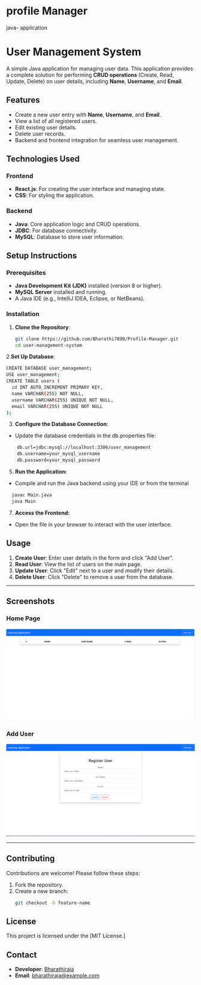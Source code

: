 
# profile Manager
java- application

# User Management System  

A simple Java application for managing user data. This application provides a complete solution for performing **CRUD operations** (Create, Read, Update, Delete) on user details, including **Name**, **Username**, and **Email**.  

## Features  

- Create a new user entry with **Name**, **Username**, and **Email**.  
- View a list of all registered users.  
- Edit existing user details.  
- Delete user records.  
- Backend and frontend integration for seamless user management.  

## Technologies Used  

### Frontend  
- **React.js**: For creating the user interface and managing state.  
- **CSS**: For styling the application.  

### Backend  
- **Java**: Core application logic and CRUD operations.  
- **JDBC**: For database connectivity.  
- **MySQL**: Database to store user information.  

## Setup Instructions  

### Prerequisites  
- **Java Development Kit (JDK)** installed (version 8 or higher).  
- **MySQL Server** installed and running.  
- A Java IDE (e.g., IntelliJ IDEA, Eclipse, or NetBeans).  

### Installation  
1. **Clone the Repository**:  
   ```bash  
   git clone https://github.com/Bharathi7890/Profile-Manager.git  
   cd user-management-system  
2.**Set Up Database**:
  ```bash
  CREATE DATABASE user_management;  
USE user_management;  
CREATE TABLE users (  
    id INT AUTO_INCREMENT PRIMARY KEY,  
    name VARCHAR(255) NOT NULL,  
    username VARCHAR(255) UNIQUE NOT NULL,  
    email VARCHAR(255) UNIQUE NOT NULL  
);
```
3. **Configure the Database Connection**:
 - Update the database credentials in the db.properties file:
```bash
    db.url=jdbc:mysql://localhost:3306/user_management  
    db.username=your_mysql_username  
    db.password=your_mysql_password
```
5. **Run the Application:**
 - Compile and run the Java backend using your IDE or from the terminal
```bash
  javac Main.java  
  java Main
```
7. **Access the Frontend:**
 - Open the file in your browser to interact with the user interface.

## Usage  

1. **Create User**: Enter user details in the form and click "Add User".  
2. **Read User**: View the list of users on the main page.  
3. **Update User**: Click "Edit" next to a user and modify their details.  
4. **Delete User**: Click "Delete" to remove a user from the database.  

---

## Screenshots  

### Home Page  
![Home Page](./Frontend/public/homepage.png)  

### Add User  
![Add User](./Frontend/public/adduser.png)  

---

## Contributing  

Contributions are welcome! Please follow these steps:  

1. Fork the repository.  
2. Create a new branch:  
   ```bash
   git checkout -b feature-name  

## License
This project is licensed under the [MIT License.]

## Contact  

- **Developer**: [Bharathiraja](https://github.com/Bharathi7890)  
- **Email**: bharathiraja@example.com  


  
